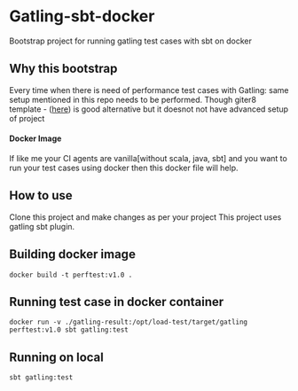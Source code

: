 # Gatling-sbt-docker

Bootstrap project for running gatling test cases with sbt on docker

## Why this bootstrap
Every time when there is need of performance test cases with Gatling: same setup mentioned in this repo needs to be performed. Though giter8 template - ([here](https://gatling.io/docs/current/extensions/giter8_template/#g8-template)) is good alternative but it doesnot not have advanced setup of project

#### Docker Image
If like me your CI agents are vanilla[without scala, java, sbt] and you want to run your test cases using docker then this docker file will help.
## How to use
Clone this project and make changes as per your project
This project uses gatling sbt plugin.   

## Building docker image  
```docker build -t perftest:v1.0 .```

## Running test case in docker container  
```docker run -v ./gatling-result:/opt/load-test/target/gatling perftest:v1.0 sbt gatling:test ```
## Running on local
```sbt gatling:test```


